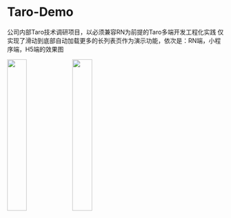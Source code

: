 # Taro-Demo
公司内部Taro技术调研项目，以必须兼容RN为前提的Taro多端开发工程化实践
仅实现了滑动到底部自动加载更多的长列表页作为演示功能，依次是：RN端，小程序端，H5端的效果图

<img src="https://cdn.nlark.com/yuque/0/2020/png/291369/1590375482159-2b002dd6-dc55-4a8d-8f75-aa2e049e2403.png?x-oss-process=image%2Fresize%2Cw_600" width="30%"><img src="https://cdn.nlark.com/yuque/0/2020/jpeg/291369/1590375986776-a2a55f3e-7d52-4e9b-a543-c8e2059e7384.jpeg?x-oss-process=image%2Fresize%2Cw_600" width="30%">
